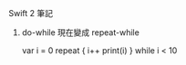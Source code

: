 Swift 2 筆記

1. do-while 現在變成 repeat-while

    var i = 0
    repeat {
        i++
        print(i)
    } while i < 10
